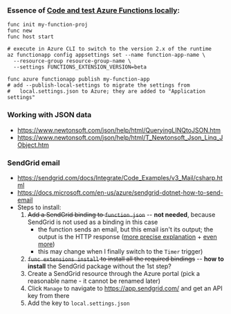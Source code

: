 ### Essence of [Code and test Azure Functions locally](https://docs.microsoft.com/en-us/azure/azure-functions/functions-run-local):

    func init my-function-proj
    func new
    func host start

    # execute in Azure CLI to switch to the version 2.x of the runtime
    az functionapp config appsettings set --name function-app-name \
      --resource-group resource-group-name \
      --settings FUNCTIONS_EXTENSION_VERSION=beta

    func azure functionapp publish my-function-app
    # add --publish-local-settings to migrate the settings from
    #   local.settings.json to Azure; they are added to "Application settings"

### Working with JSON data

 - https://www.newtonsoft.com/json/help/html/QueryingLINQtoJSON.htm
 - https://www.newtonsoft.com/json/help/html/T_Newtonsoft_Json_Linq_JObject.htm

### SendGrid email

 - https://sendgrid.com/docs/Integrate/Code_Examples/v3_Mail/csharp.html
 - https://docs.microsoft.com/en-us/azure/sendgrid-dotnet-how-to-send-email
 - Steps to install:
   1. ~~Add a SendGrid binding to `function.json`~~ -- **not needed**, because SendGrid is
      not used as a binding in this case
      - the function sends an email, but this email isn't its output; 
      the output is the HTTP response ([more precise explanation](https://docs.microsoft.com/en-us/azure/azure-functions/functions-triggers-bindings) +
      [even more](https://docs.microsoft.com/en-us/azure/azure-functions/functions-bindings-sendgrid))
      - this may change when I finally switch to the `Timer` trigger)
   1. ~~`func extensions install` to install all the required bindings~~ -- **how to install** the SendGrid
      package without the 1st step?
   1. Create a SendGrid resource through the Azure portal (pick a reasonable 
      name - it cannot be renamed later)
   1. Click `Manage` to navigate to https://app.sendgrid.com/ and get an API key from there
   1. Add the key to `local.settings.json`
